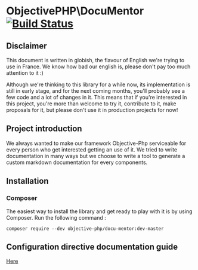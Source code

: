 # ObjectivePHP\DocuMentor [![Build Status](https://secure.travis-ci.org/objective-php/primitives.png?branch=master)](http://travis-ci.org/objective-php/primitives)
## Disclaimer

This document is written in globish, the flavour of English we're trying to use in France. We know how bad our english is, please don't pay too much attention to it :)

Although we're thinking to this library for a while now, its implementation is still in early stage, and for the next coming months, you'll probably see a few code and a lot of changes in it. This means that if you're interested in this project, you're more than welcome to try it, contribute to it, make proposals for it, but please don't use it in production projects for now!

## Project introduction
We always wanted to make our framework Objective-Php serviceable for every person who get interested getting an use of it.
We tried to write documentation in many ways but we choose to write a tool to generate a custom markdown documentation for every components.

 ## Installation

 ### Composer

 The easiest way to install the library and get ready to play with it is by using Composer. Run the following command :

 ```
 composer require --dev objective-php/docu-mentor:dev-master 
 ```


## Configuration directive documentation guide

[Here](Doc-guide.md)


